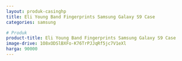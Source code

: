 ```yaml
---
layout: produk-casinghp
title: Eli Young Band Fingerprints Samsung Galaxy S9 Case
categories: samsung

# Produk
product-title: Eli Young Band Fingerprints Samsung Galaxy S9 Case
image-drive: 1O8xODSlBXFo-K76TrPJJqRf5jc7V1eXl
harga: 90000
---
```

